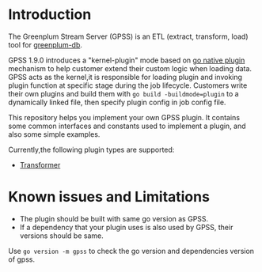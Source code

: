 # Introduction

The Greenplum Stream Server (GPSS) is an ETL (extract, transform, load) tool for [greenplum-db](https://github.com/greenplum-db/gpdb).

GPSS 1.9.0 introduces a "kernel-plugin" mode based on [go native plugin](https://pkg.go.dev/plugin) mechanism to help customer extend their custom logic when loading data. GPSS acts as the kernel,it is responsible for loading plugin and invoking plugin function at specific stage during the job lifecycle. Customers write their own plugins and build them with `go build -buildmode=plugin` to a dynamically linked file, then specify plugin config in job config file.

This repository helps you implement your own GPSS plugin. It contains some common interfaces and constants used to implement a plugin, and also some simple examples.

Currently,the following plugin types are supported:

- [Transformer](./transformer)

# Known issues and Limitations

- The plugin should be built with same go version as GPSS.
- If a dependency that your plugin uses is also used by GPSS, their versions should be same.

Use `go version -m gpss` to check the go version and dependencies version of gpss.

